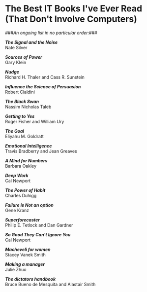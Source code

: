 # The Best IT Books I've Ever Read (That Don't Involve Computers)

###*An ongoing list in no particular order:*###

***The Signal and the Noise***  
Nate Silver

***Sources of Power***  
Gary Klein

***Nudge***  
Richard H. Thaler and Cass R. Sunstein

***Influence the Science of Persuasion***  
Robert Cialdini

***The Black Swan***  
Nassim Nicholas Taleb

***Getting to Yes***  
Roger Fisher and William Ury

***The Goal***  
Eliyahu M. Goldratt

***Emotional Intelligence***  
Travis Bradberry and Jean Greaves

***A Mind for Numbers***  
Barbara Oakley

***Deep Work***  
Cal Newport

***The Power of Habit***  
Charles Duhigg

***Failure is Not an option***  
Gene Kranz

***Superforecaster***  
Philip E. Tetlock and Dan Gardner

***So Good They Can't Ignore You***  
Cal Newport

***Macheveli for women***  
Stacey Vanek Smith

***Making a manager***  
Julie Zhuo

***The dictators handbook***  
Bruce Bueno de Mesquita and Alastair Smith
